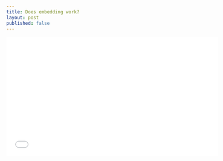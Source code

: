 ```yaml
---
title: Does embedding work?
layout: post
published: false
---
```

<iframe width="560" height="315" src="//www.youtube.com/embed/mINDFTez0Ts" frameborder="0" allowfullscreen></iframe>